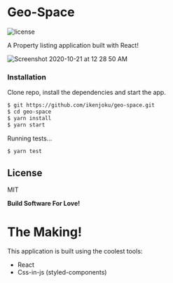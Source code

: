 # Geo-Space

![license](https://img.shields.io/github/license/mashape/apistatus.svg)

A Property listing application built with React!

![Screenshot 2020-10-21 at 12 28 50 AM](https://user-images.githubusercontent.com/32720508/96655145-b4f34100-1334-11eb-9158-47fa588adb31.png)

### Installation

Clone repo, install the dependencies and start the app.

```sh
$ git https://github.com/ikenjoku/geo-space.git
$ cd geo-space
$ yarn install
$ yarn start
```

Running tests...

```sh
$ yarn test
```

License
----

MIT


**Build Software For Love!**


# The Making!
This application is built using the coolest tools:
  - React
  - Css-in-js (styled-components)
